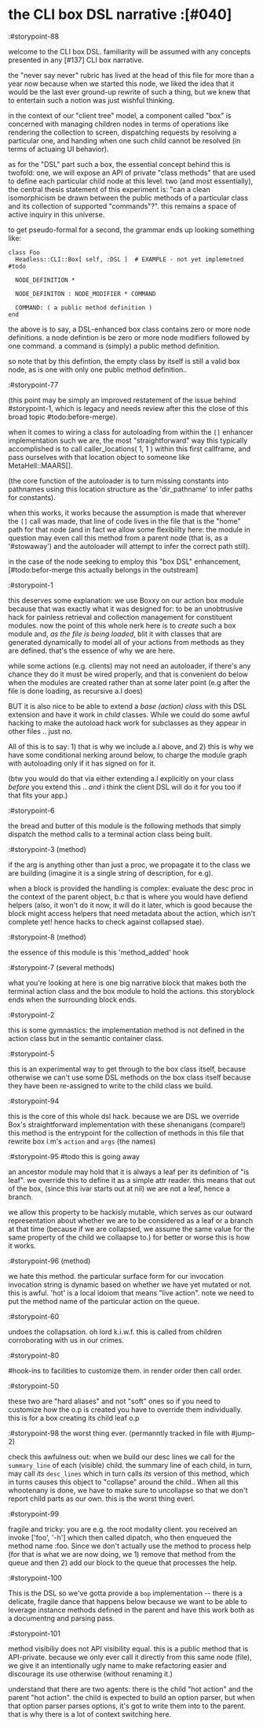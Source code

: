 # the CLI box DSL narrative :[#040]

:#storypoint-88

welcome to the CLI box DSL. familiarity will be assumed with any concepts
presented in any [#137] CLI box narrative.

the "never say never" rubric has lived at the head of this file for more than
a year now because when we started this node, we liked the idea that it would
be the last ever ground-up rewrite of such a thing, but we knew that to
entertain such a notion was just wishful thinking.

in the context of our "client tree" model, a component called "box" is
concerned with managing children nodes in terms of operations like rendering
the collection to screen, dispatching requests by resolving a particular one,
and handing when one such child cannot be resolved (in terms of actuaing UI
behavior).

as for the "DSL" part such a box, the essential concept behind this is
twofold: one, we will expose an API of private "class methods" that are
used to define each particular child node at this level. two (and most
essentially), the central thesis statement of this experiment is: "can a
clean isomorphicism be drawn between the public methods of a particular
class and its collection of supported "commands"?". this remains a space
of active inquiry in this universe.

to get pseudo-formal for a second, the grammar ends up looking something
like:

    class Foo
      Headless::CLI::Box[ self, :DSL ]  # EXAMPLE - not yet implemetned #todo

      NODE_DEFINITION *

      NODE_DEFINITON : NODE_MODIFIER * COMMAND

      COMMAND: ( a public method definition )
    end

the above is to say, a DSL-enhanced box class contains zero or more node
definitions. a node defintion is be zero or more node modifiers followed
by one command. a command is (simply) a public method definition.

so note that by this defintion, the empty class by itself is still a valid
box node, as is one with only one public method definition..



:#storypoint-77

(this point may be simply an improved restatement of the issue behind
#storypoint-1, which is legacy and needs review after this the close
of this broad topic #todo:before-merge).

when it comes to wiring a class for autoloading from within the `[]` enhancer
implementation such we are, the most "straightforward" way this typically
accomplished is to call caller_locations( 1, 1 ) within this first callframe,
and pass ourselves with that location object to someone like MetaHell::MAARS[].

(the core function of the autoloader is to turn missing constants into
pathnames using this location structure as the 'dir_pathname' to infer paths
for constants).

when this works, it works because the assumption is made that wherever the
`[]` call was made, that line of code lives in the file that is the
"home" path for that node (and in fact we allow some flexibiilty here:
the module in question may even call this method from a parent node (that
is, as a '#stowaway') and the autoloader will attempt to infer the correct
path still).

in the case of the node seeking to employ this "box DSL" enhancement,
[#todo:befor-merge this actually belongs in the outstream]



:#storypoint-1

this deserves some explanation: we use Boxxy on our action box module
because that was exactly what it was designed for: to be an unobtrusive
hack for painless retrieval and collection management for constituent
modules. now the point of this whole nerk here is to _create_ such a
box module and, *as the file is being loaded*, blit it with classes
that are generated dynamically to model all of your actions from
methods as they are defined. that's the essence of why we are here.

while some actions (e.g. clients) may not need an autoloader, if
there's any chance they do it must be wired properly, and that is
convenient do below when the modules are created rather than at some
later point (e.g after the file is done loading, as recursive a.l does)

BUT it is also nice to be able to extend a *base (action) class* with
this DSL extension and have it work in *child* classes. While we could
do some awful hacking to make the autoload hack work for subclasses
as they appear in other files .. just no.

All of this is to say: 1) that is why we include a.l above, and
2) this is why we have some conditional nerking around below, to charge
the module graph with autoloading only if it has signed on for it.

(btw you would do that via either extending a.l explicitly on your class
*before* you extend this .. *and* i think the client DSL will do it
for you too if that fits your app.)



:#storypoint-6

the bread and butter of this module is the following methods that simply
dispatch the method calls to a terminal action class being built.



:#storypoint-3 (method)

if the arg is anything other than just a proc, we propagate it to the
class we are building (imagine it is a single string of description, for
e.g).

when a block is provided the handling is complex: evaluate the desc proc
in the context of the parent object, b.c that is where you would have defiend
helpers (also, it won't do it now, it will do it later, which is good because
the block might access helpers that need metadata about the action,
which isn't complete yet! hence hacks to check against collapsed stae).



:#storypoint-8 (method)

the essence of this module is this 'method_added' hook



:#storypoint-7 (several methods)

what you're looking at here is one big narrative block that makes both
the terminal action class and the box module to hold the actions.
this storyblock ends when the surrounding block ends.



:#storypoint-2

this is some gymnastics: the implementation method is not defined in the
action class but in the semantic container class.



:#storypoint-5

this is an experimental way to get through to the box class itself, because
otherwise we can't use some DSL methods on the box class itself because
they have been re-assigned to write to the child class we build.



:#storypoint-94

this is the core of this whole dsl hack. because we are DSL we override
Box's straightforward implementation with these shenanigans (compare!)
this method is the entrypoint for the collection of methods in this
file that rewrite box i.m's `action` and `args` (the names)



:#storypoint-95 #todo this is going away

an ancestor module may hold that it is always a leaf per its definition of
"is leaf". we override this to define it as a simple attr reader. this means
that out of the box, (since this ivar starts out at nil) we are not a leaf,
hence a branch.

we allow this property to be hackisly mutable, which serves as our outward
representation about whether we are to be considered as a leaf or a branch
at that time (because if we are collapsed, we assume the same value for
the same property of the child we collaapse to.) for better or worse this
is how it works.



:#storypoint-96 (method)

we hate this method. the particular surface form for our invocation invocation
string is dynamic based on whether we have yet mutated or not. this is awful.
'hot' is a local idoiom that means "live action". note we need to put the
method name of the particular action on the queue.



:#storypoint-60

undoes the collapsation. oh lord k.i.w.f. this is called from children
corroborating with us in our crimes.



:#storypoint-80

#hook-ins to facilities to customize them. in render order then call order.



:#storypoint-50

these two are "hard aliases" and not "soft" ones so if you need to
customize how the o.p is created you have to override them individually.
this is for a box creating its child leaf o.p



:#storypoint-98 the worst thing ever. (permanntly tracked in file with #jump-2)

check this awfulness out: when we build our desc lines we call for the
`summary_line` of each (visible) child. the summary line of each child, in
turn, may call *its* `desc_lines` which in turn calls *its* version of this
method, which in turns causes this object to "collapse" around the child..
When all this whootenany is done, we have to make sure to uncollapse so that
we don't report child parts as our own. this is the worst thing everl.



:#storypoint-99

fragile and tricky: you are e.g. the root modality client. you received an
invoke ['foo', '-h'] which then called dipatch, who then enqueued the method
name :foo.  Since we don't actually use the method to process help (for that
is what we are now doing, we 1) remove that method from the queue and then
2) add our block to the queue that processes the help.



:#storypoint-100

This is the DSL so we've gotta provide a `bop` implementation -- there is a
delicate, fragile dance that happens below because we want to be able to
leverage instance methods defined in the parent and have this work both as a
documentng and parsing pass.



:#storypoint-101

method visibiliy does not API visibility equal. this is a public method that
is API-private. because we only ever call it directly from this same node
(file), we give it an intentionally ugly name to make refactoring easier and
discourage its use otherwise (without renaming it.)

understand that there are two agents: there is the child "hot action" and
the parent "hot action". the child is expected to build an option parser,
but when that option parser parses options, it's got to write them into
to the parent. that is why there is a lot of context switching here.
